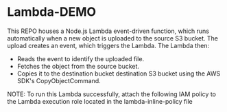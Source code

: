 # Lambda-DEMO
This REPO houses a Node.js Lambda event-driven function, which runs automatically when a new object is uploaded to the source S3 bucket.
The upload creates an event, which triggers the Lambda. The Lambda then:
 - Reads the event to identify the uploaded file.
 - Fetches the object from the source bucket.
 - Copies it to the destination bucket destination S3 bucket using the AWS SDK's CopyObjectCommand.

NOTE: To run this Lambda successfully, attach the following IAM policy to the Lambda execution role located in the lambda-inline-policy file
